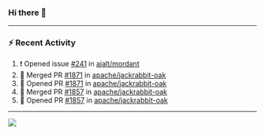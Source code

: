 ### Hi there 👋

---

### :zap: Recent Activity

<!--START_SECTION:activity-->
1. ❗ Opened issue [#241](https://github.com/ajalt/mordant/issues/241) in [ajalt/mordant](https://github.com/ajalt/mordant)
2. 🎉 Merged PR [#1871](https://github.com/apache/jackrabbit-oak/pull/1871) in [apache/jackrabbit-oak](https://github.com/apache/jackrabbit-oak)
3. 💪 Opened PR [#1871](https://github.com/apache/jackrabbit-oak/pull/1871) in [apache/jackrabbit-oak](https://github.com/apache/jackrabbit-oak)
4. 🎉 Merged PR [#1857](https://github.com/apache/jackrabbit-oak/pull/1857) in [apache/jackrabbit-oak](https://github.com/apache/jackrabbit-oak)
5. 💪 Opened PR [#1857](https://github.com/apache/jackrabbit-oak/pull/1857) in [apache/jackrabbit-oak](https://github.com/apache/jackrabbit-oak)
<!--END_SECTION:activity-->

---

<!--
**fabriziofortino/fabriziofortino** is a ✨ _special_ ✨ repository because its `README.md` (this file) appears on your GitHub profile.

Here are some ideas to get you started:

- 🔭 I’m currently working on ...
- 🌱 I’m currently learning ...
- 👯 I’m looking to collaborate on ...
- 🤔 I’m looking for help with ...
- 💬 Ask me about ...
- 📫 How to reach me: ...
- 😄 Pronouns: ...
- ⚡ Fun fact: ...
-->
![](https://komarev.com/ghpvc/?username=fabriziofortino)
